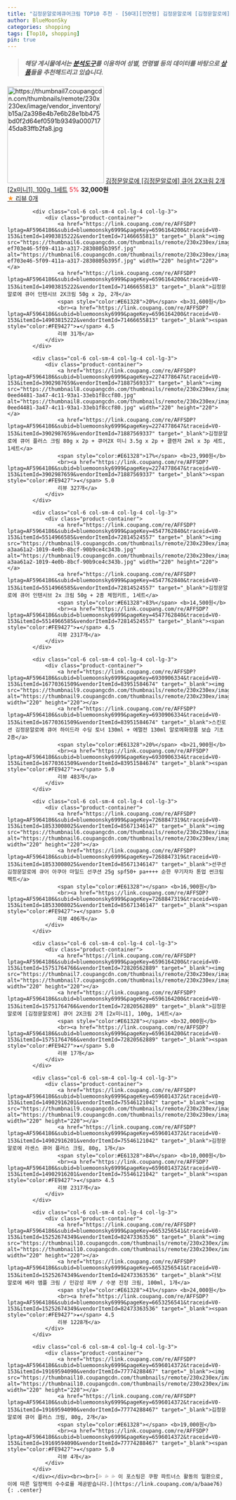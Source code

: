 ```yaml
---
title: "김정문알로에큐어크림 TOP10 추천 - [50대][전연령] 김정문알로에 [김정문알로에] 큐어 2X크림 2개 [2x미니1], 100g, 1세트"
author: BlueMoonSky
categories: shopping
tags: [Top10, shopping]
pin: true
---
```


> ##### 해당 게시물에서는 [**분석도구**](https://itemscout.io/)를 이용하여 **성별**, **연령별** 등의 데이터를 바탕으로 [**상품**](https://link.coupang.com/a/baae76)들을 추천해드리고 있습니다.
<div class="container"><div class="row">
            <div class="col-6 col-sm-4 col-lg-4 col-lg-3">
                <div class="product-container">
                    <a href="https://link.coupang.com/re/AFFSDP?lptag=AF5964186&subid=bluemoonsky6999&pageKey=6596164200&traceid=V0-153&itemId=15751764766&vendorItemId=72820562889" target="_blank"><img src="https://thumbnail7.coupangcdn.com/thumbnails/remote/230x230ex/image/vendor_inventory/b15a/2a398e4b7e6b28e1bb475bd0f2d64ef0591b9349a00071745da83ffb2fa8.jpg" alt="https://thumbnail7.coupangcdn.com/thumbnails/remote/230x230ex/image/vendor_inventory/b15a/2a398e4b7e6b28e1bb475bd0f2d64ef0591b9349a00071745da83ffb2fa8.jpg" width="220" height="220"></a>
                    <a href="https://link.coupang.com/re/AFFSDP?lptag=AF5964186&subid=bluemoonsky6999&pageKey=6596164200&traceid=V0-153&itemId=15751764766&vendorItemId=72820562889" target="_blank">김정문알로에 [김정문알로에] 큐어 2X크림 2개 [2x미니1], 100g, 1세트</a>
                    <span style="color:#E61328">5%</span> <b>32,000원</b>
                    <br><a href="https://link.coupang.com/re/AFFSDP?lptag=AF5964186&subid=bluemoonsky6999&pageKey=6596164200&traceid=V0-153&itemId=15751764766&vendorItemId=72820562889" target="_blank"><span style="color:#FE9427">★</span> 
                    리뷰 0개</a>
                </div>
            </div>
            
            <div class="col-6 col-sm-4 col-lg-4 col-lg-3">
                <div class="product-container">
                    <a href="https://link.coupang.com/re/AFFSDP?lptag=AF5964186&subid=bluemoonsky6999&pageKey=6596164200&traceid=V0-153&itemId=14903815222&vendorItemId=71466655813" target="_blank"><img src="https://thumbnail6.coupangcdn.com/thumbnails/remote/230x230ex/image/retail/images/1846035091764359-ef703e46-5f09-411a-a317-2830805b395f.jpg" alt="https://thumbnail6.coupangcdn.com/thumbnails/remote/230x230ex/image/retail/images/1846035091764359-ef703e46-5f09-411a-a317-2830805b395f.jpg" width="220" height="220"></a>
                    <a href="https://link.coupang.com/re/AFFSDP?lptag=AF5964186&subid=bluemoonsky6999&pageKey=6596164200&traceid=V0-153&itemId=14903815222&vendorItemId=71466655813" target="_blank">김정문알로에 큐어 인텐시브 2X크림 50g x 2p, 2개</a>
                    <span style="color:#E61328">20%</span> <b>31,600원</b>
                    <br><a href="https://link.coupang.com/re/AFFSDP?lptag=AF5964186&subid=bluemoonsky6999&pageKey=6596164200&traceid=V0-153&itemId=14903815222&vendorItemId=71466655813" target="_blank"><span style="color:#FE9427">★</span> 4.5
                    리뷰 31개</a>
                </div>
            </div>
            
            <div class="col-6 col-sm-4 col-lg-4 col-lg-3">
                <div class="product-container">
                    <a href="https://link.coupang.com/re/AFFSDP?lptag=AF5964186&subid=bluemoonsky6999&pageKey=2274778647&traceid=V0-153&itemId=3902987659&vendorItemId=71887569337" target="_blank"><img src="https://thumbnail8.coupangcdn.com/thumbnails/remote/230x230ex/image/retail/images/2519425075742179-0eed4481-3a47-4c11-93a1-33eb1f8ccf80.jpg" alt="https://thumbnail8.coupangcdn.com/thumbnails/remote/230x230ex/image/retail/images/2519425075742179-0eed4481-3a47-4c11-93a1-33eb1f8ccf80.jpg" width="220" height="220"></a>
                    <a href="https://link.coupang.com/re/AFFSDP?lptag=AF5964186&subid=bluemoonsky6999&pageKey=2274778647&traceid=V0-153&itemId=3902987659&vendorItemId=71887569337" target="_blank">김정문알로에 큐어 플러스 크림 80g x 2p + 큐어2X 미니 3.5g x 2p + 클렌저 2ml x 3p 세트, 1세트</a>
                    <span style="color:#E61328">17%</span> <b>23,990원</b>
                    <br><a href="https://link.coupang.com/re/AFFSDP?lptag=AF5964186&subid=bluemoonsky6999&pageKey=2274778647&traceid=V0-153&itemId=3902987659&vendorItemId=71887569337" target="_blank"><span style="color:#FE9427">★</span> 5.0
                    리뷰 327개</a>
                </div>
            </div>
            
            <div class="col-6 col-sm-4 col-lg-4 col-lg-3">
                <div class="product-container">
                    <a href="https://link.coupang.com/re/AFFSDP?lptag=AF5964186&subid=bluemoonsky6999&pageKey=4547762840&traceid=V0-153&itemId=5514966585&vendorItemId=72814524557" target="_blank"><img src="https://thumbnail9.coupangcdn.com/thumbnails/remote/230x230ex/image/retail/images/76489893949421-a3aa61a2-1019-4e0b-8bcf-90b9ce4c343b.jpg" alt="https://thumbnail9.coupangcdn.com/thumbnails/remote/230x230ex/image/retail/images/76489893949421-a3aa61a2-1019-4e0b-8bcf-90b9ce4c343b.jpg" width="220" height="220"></a>
                    <a href="https://link.coupang.com/re/AFFSDP?lptag=AF5964186&subid=bluemoonsky6999&pageKey=4547762840&traceid=V0-153&itemId=5514966585&vendorItemId=72814524557" target="_blank">김정문알로에 큐어 인텐시브 2x 크림 50g + 2종 체험키트, 1세트</a>
                    <span style="color:#E61328">83%</span> <b>14,500원</b>
                    <br><a href="https://link.coupang.com/re/AFFSDP?lptag=AF5964186&subid=bluemoonsky6999&pageKey=4547762840&traceid=V0-153&itemId=5514966585&vendorItemId=72814524557" target="_blank"><span style="color:#FE9427">★</span> 4.5
                    리뷰 2317개</a>
                </div>
            </div>
            
            <div class="col-6 col-sm-4 col-lg-4 col-lg-3">
                <div class="product-container">
                    <a href="https://link.coupang.com/re/AFFSDP?lptag=AF5964186&subid=bluemoonsky6999&pageKey=6930906334&traceid=V0-153&itemId=16770361509&vendorItemId=83951584674" target="_blank"><img src="https://thumbnail9.coupangcdn.com/thumbnails/remote/230x230ex/image/vendor_inventory/b0ba/ea2c9f0921e49f8ec2d9a424dcb97881011a54211f4c913738347cdb6d1d.jpg" alt="https://thumbnail9.coupangcdn.com/thumbnails/remote/230x230ex/image/vendor_inventory/b0ba/ea2c9f0921e49f8ec2d9a424dcb97881011a54211f4c913738347cdb6d1d.jpg" width="220" height="220"></a>
                    <a href="https://link.coupang.com/re/AFFSDP?lptag=AF5964186&subid=bluemoonsky6999&pageKey=6930906334&traceid=V0-153&itemId=16770361509&vendorItemId=83951584674" target="_blank">스킨로션 김정문알로에 큐어 하이드라 수딩 토너 130ml + 에멀전 130ml 알로에화장품 보습 기초 2종</a>
                    <span style="color:#E61328">20%</span> <b>21,900원</b>
                    <br><a href="https://link.coupang.com/re/AFFSDP?lptag=AF5964186&subid=bluemoonsky6999&pageKey=6930906334&traceid=V0-153&itemId=16770361509&vendorItemId=83951584674" target="_blank"><span style="color:#FE9427">★</span> 5.0
                    리뷰 483개</a>
                </div>
            </div>
            
            <div class="col-6 col-sm-4 col-lg-4 col-lg-3">
                <div class="product-container">
                    <a href="https://link.coupang.com/re/AFFSDP?lptag=AF5964186&subid=bluemoonsky6999&pageKey=7268847319&traceid=V0-153&itemId=18533008025&vendorItemId=85671346147" target="_blank"><img src="https://thumbnail6.coupangcdn.com/thumbnails/remote/230x230ex/image/vendor_inventory/6e79/add4bac66d1d07185b3ec9386929e2b75540814c2cace4db0e6ca1298f73.jpg" alt="https://thumbnail6.coupangcdn.com/thumbnails/remote/230x230ex/image/vendor_inventory/6e79/add4bac66d1d07185b3ec9386929e2b75540814c2cace4db0e6ca1298f73.jpg" width="220" height="220"></a>
                    <a href="https://link.coupang.com/re/AFFSDP?lptag=AF5964186&subid=bluemoonsky6999&pageKey=7268847319&traceid=V0-153&itemId=18533008025&vendorItemId=85671346147" target="_blank">선쿠션 김정문알로에 큐어 아쿠아 마일드 선쿠션 25g spf50+ pa++++ 순한 무기자차 톤업 썬크림 팩트</a>
                    <span style="color:#E61328"></span> <b>16,900원</b>
                    <br><a href="https://link.coupang.com/re/AFFSDP?lptag=AF5964186&subid=bluemoonsky6999&pageKey=7268847319&traceid=V0-153&itemId=18533008025&vendorItemId=85671346147" target="_blank"><span style="color:#FE9427">★</span> 5.0
                    리뷰 406개</a>
                </div>
            </div>
            
            <div class="col-6 col-sm-4 col-lg-4 col-lg-3">
                <div class="product-container">
                    <a href="https://link.coupang.com/re/AFFSDP?lptag=AF5964186&subid=bluemoonsky6999&pageKey=6596164200&traceid=V0-153&itemId=15751764766&vendorItemId=72820562889" target="_blank"><img src="https://thumbnail7.coupangcdn.com/thumbnails/remote/230x230ex/image/vendor_inventory/b15a/2a398e4b7e6b28e1bb475bd0f2d64ef0591b9349a00071745da83ffb2fa8.jpg" alt="https://thumbnail7.coupangcdn.com/thumbnails/remote/230x230ex/image/vendor_inventory/b15a/2a398e4b7e6b28e1bb475bd0f2d64ef0591b9349a00071745da83ffb2fa8.jpg" width="220" height="220"></a>
                    <a href="https://link.coupang.com/re/AFFSDP?lptag=AF5964186&subid=bluemoonsky6999&pageKey=6596164200&traceid=V0-153&itemId=15751764766&vendorItemId=72820562889" target="_blank">김정문알로에 [김정문알로에] 큐어 2X크림 2개 [2x미니1], 100g, 1세트</a>
                    <span style="color:#E61328"></span> <b>32,000원</b>
                    <br><a href="https://link.coupang.com/re/AFFSDP?lptag=AF5964186&subid=bluemoonsky6999&pageKey=6596164200&traceid=V0-153&itemId=15751764766&vendorItemId=72820562889" target="_blank"><span style="color:#FE9427">★</span> 5.0
                    리뷰 17개</a>
                </div>
            </div>
            
            <div class="col-6 col-sm-4 col-lg-4 col-lg-3">
                <div class="product-container">
                    <a href="https://link.coupang.com/re/AFFSDP?lptag=AF5964186&subid=bluemoonsky6999&pageKey=6596014372&traceid=V0-153&itemId=14902916201&vendorItemId=75546121042" target="_blank"><img src="https://thumbnail9.coupangcdn.com/thumbnails/remote/230x230ex/image/vendor_inventory/28bf/dc437e53a207afd7923efbb349863913b32f2077a557cfbc3eb6a0aeb64b.png" alt="https://thumbnail9.coupangcdn.com/thumbnails/remote/230x230ex/image/vendor_inventory/28bf/dc437e53a207afd7923efbb349863913b32f2077a557cfbc3eb6a0aeb64b.png" width="220" height="220"></a>
                    <a href="https://link.coupang.com/re/AFFSDP?lptag=AF5964186&subid=bluemoonsky6999&pageKey=6596014372&traceid=V0-153&itemId=14902916201&vendorItemId=75546121042" target="_blank">김정문알로에 라센스 큐어 플러스 크림, 80g, 1개</a>
                    <span style="color:#E61328">84%</span> <b>10,000원</b>
                    <br><a href="https://link.coupang.com/re/AFFSDP?lptag=AF5964186&subid=bluemoonsky6999&pageKey=6596014372&traceid=V0-153&itemId=14902916201&vendorItemId=75546121042" target="_blank"><span style="color:#FE9427">★</span> 4.5
                    리뷰 2317개</a>
                </div>
            </div>
            
            <div class="col-6 col-sm-4 col-lg-4 col-lg-3">
                <div class="product-container">
                    <a href="https://link.coupang.com/re/AFFSDP?lptag=AF5964186&subid=bluemoonsky6999&pageKey=6653256541&traceid=V0-153&itemId=15252674349&vendorItemId=82473363536" target="_blank"><img src="https://thumbnail10.coupangcdn.com/thumbnails/remote/230x230ex/image/vendor_inventory/d1f7/861ed352cffce0fe64d0eb81581243a2641a2d7a869f284fcb51c34a589b.png" alt="https://thumbnail10.coupangcdn.com/thumbnails/remote/230x230ex/image/vendor_inventory/d1f7/861ed352cffce0fe64d0eb81581243a2641a2d7a869f284fcb51c34a589b.png" width="220" height="220"></a>
                    <a href="https://link.coupang.com/re/AFFSDP?lptag=AF5964186&subid=bluemoonsky6999&pageKey=6653256541&traceid=V0-153&itemId=15252674349&vendorItemId=82473363536" target="_blank">다보 알로에 베라 앰플 크림 / 민감성 피부 / 수분 진정 크림, 100ml, 1개</a>
                    <span style="color:#E61328">41%</span> <b>24,000원</b>
                    <br><a href="https://link.coupang.com/re/AFFSDP?lptag=AF5964186&subid=bluemoonsky6999&pageKey=6653256541&traceid=V0-153&itemId=15252674349&vendorItemId=82473363536" target="_blank"><span style="color:#FE9427">★</span> 4.5
                    리뷰 1228개</a>
                </div>
            </div>
            
            <div class="col-6 col-sm-4 col-lg-4 col-lg-3">
                <div class="product-container">
                    <a href="https://link.coupang.com/re/AFFSDP?lptag=AF5964186&subid=bluemoonsky6999&pageKey=6596014372&traceid=V0-153&itemId=19169594090&vendorItemId=77774288467" target="_blank"><img src="https://thumbnail10.coupangcdn.com/thumbnails/remote/230x230ex/image/vendor_inventory/89f0/75838b8b341e99867feed4b0635f32ea573c90a1480ac021aefc498d8937.png" alt="https://thumbnail10.coupangcdn.com/thumbnails/remote/230x230ex/image/vendor_inventory/89f0/75838b8b341e99867feed4b0635f32ea573c90a1480ac021aefc498d8937.png" width="220" height="220"></a>
                    <a href="https://link.coupang.com/re/AFFSDP?lptag=AF5964186&subid=bluemoonsky6999&pageKey=6596014372&traceid=V0-153&itemId=19169594090&vendorItemId=77774288467" target="_blank">김정문알로에 큐어 플러스 크림, 80g, 2개</a>
                    <span style="color:#E61328"></span> <b>19,000원</b>
                    <br><a href="https://link.coupang.com/re/AFFSDP?lptag=AF5964186&subid=bluemoonsky6999&pageKey=6596014372&traceid=V0-153&itemId=19169594090&vendorItemId=77774288467" target="_blank"><span style="color:#FE9427">★</span> 5.0
                    리뷰 4개</a>
                </div>
            </div>
            </div></div><br><br>[💦 💦 💦 이 포스팅은 쿠팡 파트너스 활동의 일환으로, 이에 따른 일정액의 수수료를 제공받습니다.](https://link.coupang.com/a/baae76){: .center}